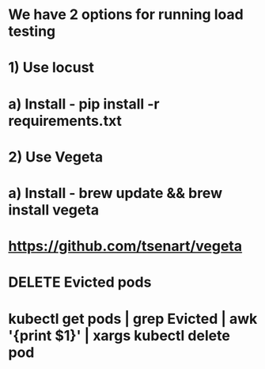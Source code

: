 # We have 2 options for running load testing

# 1) Use locust
#    a) Install - pip install -r requirements.txt
# 2) Use Vegeta
#    a) Install - brew update && brew install vegeta
#       https://github.com/tsenart/vegeta

# DELETE Evicted pods
# kubectl get pods | grep Evicted | awk '{print $1}' | xargs kubectl delete pod
